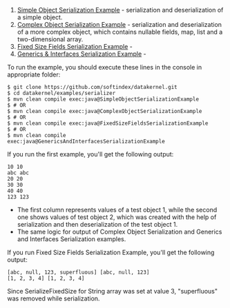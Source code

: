 1. [Simple Object Serialization Example](https://github.com/softindex/datakernel/blob/master/examples/serializer/src/main/java/io/datakernel/examples/SimpleObjectSerializationExample.java) - serialization and deserialization of a simple object.
2. [Complex Object Serialization Example](https://github.com/softindex/datakernel/blob/master/examples/serializer/src/main/java/io/datakernel/examples/ComplexObjectSerializationExample.java) - serialization and deserialization of a more complex object, which contains nullable fields, map, list and a two-dimensional array.
3. [Fixed Size Fields Serialization Example](https://github.com/softindex/datakernel/blob/master/examples/serializer/src/main/java/io/datakernel/examples/FixedSizeFieldsSerializationExample.java) -
4. [Generics & Interfaces Serialization Example](https://github.com/softindex/datakernel/blob/master/examples/serializer/src/main/java/io/datakernel/examples/GenericsAndInterfacesSerializationExample.java) -

To run the example, you should execute these lines in the console in appropriate folder:
```
$ git clone https://github.com/softindex/datakernel.git
$ cd datakernel/examples/serializer
$ mvn clean compile exec:java@SimpleObjectSerializationExample
$ # OR
$ mvn clean compile exec:java@ComplexObjectSerializationExample
$ # OR
$ mvn clean compile exec:java@FixedSizeFieldsSerializationExample
$ # OR
$ mvn clean compile exec:java@GenericsAndInterfacesSerializationExample
```

If you run the first example, you'll get the following output:
```
10 10
abc abc
20 20
30 30
40 40
123 123
```

* The first column represents values of a test object 1, while the second one shows values of test object 2, which was created with the help of serialization and then deserialization of the test object 1.
* The same logic for output of Complex Object Serialization and Generics and Interfaces Serialization examples.

If you run Fixed Size Fields Serialization Example, you'll get the following output:
```
[abc, null, 123, superfluous] [abc, null, 123]
[1, 2, 3, 4] [1, 2, 3, 4]
```

Since SerializeFixedSize for String array was set at value 3, "superfluous" was removed while serialization.